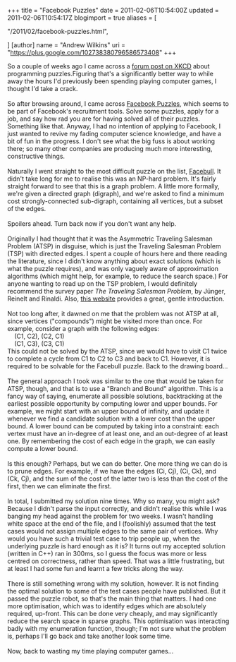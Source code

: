 +++
title = "Facebook Puzzles"
date = 2011-02-06T10:54:00Z
updated = 2011-02-06T10:54:17Z
blogimport = true 
aliases = [

  "/2011/02/facebook-puzzles.html",

]
[author]
	name = "Andrew Wilkins"
	uri = "https://plus.google.com/102738380796586573408"
+++

So a couple of weeks ago I came across a <a href="http://forums3.xkcd.com/viewtopic.php?f=11&amp;t=67309">forum post on XKCD</a> about programming puzzles.Figuring that's a significantly better way to while away the hours I'd previously been spending playing computer games, I thought I'd take a crack.<br /><br />So after browsing around, I came across <a href="http://www.facebook.com/careers/puzzles.php">Facebook Puzzles</a>, which seems to be part of Facebook's recruitment tools. Solve some puzzles, apply for a job, and say how rad you are for having solved all of their puzzles. Something like that. Anyway, I had no intention of applying to Facebook, I just wanted to revive my fading computer science knowledge, and have a bit of fun in the progress. I don't see what the big fuss is about working there; so many other companies are producing much more interesting, constructive things.<br /><br />Naturally I went straight to the most difficult puzzle on the list, <a href="http://www.facebook.com/careers/puzzles.php?puzzle_id=1">Facebull</a>. It didn't take long for me to realise this was an NP-hard problem. It's fairly straight forward to see that this is a graph problem. A little more formally, we're given a directed graph (digraph), and we're asked to find a minimum cost strongly-connected sub-digraph, containing all vertices, but a subset of the edges.<br /><br />Spoilers ahead. Turn back now if you don't want any help.<br /><br />Originally I had thought that it was the Asymmetric Traveling Salesman Problem (ATSP) in disguise, which is just the Traveling Salesman Problem (TSP) with directed edges. I spent a couple of hours here and there reading the literature, since I didn't know anything about exact solutions (which is what the puzzle requires), and was only vaguely aware of approximation algorithms (which might help, for example, to reduce the search space.)&nbsp;For anyone wanting to read up on the TSP problem, I would definitely recommend the survey paper <i>The Traveling Salesman Problem</i>, by Jünger, Reinelt and Rinaldi. Also, <a href="http://iris.gmu.edu/~khoffman/papers/trav_salesman.html">this website</a> provides a great, gentle introduction.<br /><br />Not too long after, it dawned on me that the problem was not ATSP at all, since vertices ("compounds") might be visited more than once. For example, consider a graph with the following edges:<br />&nbsp;&nbsp; &nbsp;(C1, C2), (C2, C1)<br />&nbsp;&nbsp; &nbsp;(C1, C3), (C3, C1)<br />This could not be solved by the ATSP, since we would have to visit C1 twice to complete a cycle from C1 to C2 to C3 and back to C1. However, it is required to be solvable for the Facebull puzzle. Back to the drawing board...<br /><br />The general approach I took was similar to the one that would be taken for ATSP, though, and that is to use a "Branch and Bound" algorithm. This is a fancy way of saying, enumerate all possible solutions, backtracking at the earliest possible opportunity by computing lower and upper bounds. For example, we might start with an upper bound of infinity, and update it whenever we find a candidate solution with a lower cost than the upper bound. A lower bound can be computed by taking into a constraint: each vertex must have an in-degree of at least one, and an out-degree of at least one. By remembering the cost of each edge in the graph, we can easily compute a lower bound.<br /><br />Is this enough? Perhaps, but we can do better. One more thing we can do is to prune edges. For example, if we have the edges (Ci, Cj), (Ci, Ck), and (Ck, Cj), and the sum of the cost of the latter two is less than the cost of the first, then we can eliminate the first.<br /><br />In total, I submitted my solution nine times. Why so many, you might ask? Because I didn't parse the input correctly, and didn't realise this while I was banging my head against the problem for two weeks. I wasn't handling white space at the end of the file, and I (foolishly) assumed that the test cases would not assign multiple edges to the same pair of vertices. Why would you have such a trivial test case to trip people up, when the underlying puzzle is hard enough as it is? It turns out my accepted solution (written in C++) ran in 300ms, so I guess the focus was more or less centred on correctness, rather than speed. That was a little frustrating, but at least I had some fun and learnt a few tricks along the way.<br /><br />There is still something wrong with my solution, however. It is not finding the optimal solution to some of the test cases people have published. But it passed the puzzle robot, so that's the main thing that matters. I had one more optimisation, which was to identify edges which are absolutely required, up-front. This can be done very cheaply, and may significantly reduce the search space in sparse graphs. This optimisation was interacting badly with my enumeration function, though; I'm not sure what the problem is, perhaps I'll go back and take another look some time.<br /><br />Now, back to wasting my time playing computer games...
